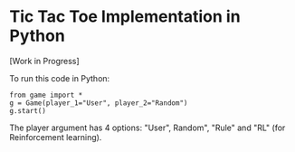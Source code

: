 # Tic Tac Toe Implementation in Python
[Work in Progress]

To run this code in Python:
```
from game import *
g = Game(player_1="User", player_2="Random")
g.start()

```

The player argument has 4 options: "User", Random", "Rule" and "RL" (for Reinforcement learning).